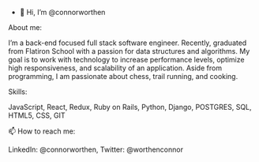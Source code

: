 - 👋 Hi, I’m @connorworthen

About me:

   I’m a back-end focused full stack software engineer. Recently, graduated from Flatiron School with a passion for data structures and algorithms. My goal is to work with technology to increase performance levels, optimize high responsiveness, and scalability of an application. Aside from programming, I am passionate about chess, trail running, and cooking.
  
 Skills:
 
   JavaScript, React, Redux, Ruby on Rails, Python, Django, POSTGRES, SQL, HTML5, CSS, GIT

📫 How to reach me:

   LinkedIn: @connorworthen, Twitter: @worthenconnor
